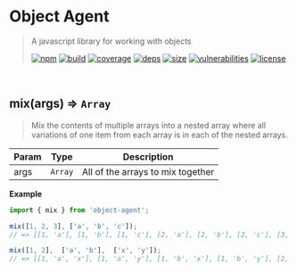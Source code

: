 # Object Agent

> A javascript library for working with objects
>
> [![npm][npm]][npm-url]
[![build][build]][build-url]
[![coverage][coverage]][coverage-url]
[![deps][deps]][deps-url]
[![size][size]][size-url]
[![vulnerabilities][vulnerabilities]][vulnerabilities-url]
[![license][license]][license-url]


<br><a name="mix"></a>

## mix(args) ⇒ <code>Array</code>
> Mix the contents of multiple arrays into a nested array where all variations of one item from each array is in each of the nested arrays.


| Param | Type | Description |
| --- | --- | --- |
| args | <code>Array</code> | All of the arrays to mix together |

**Example**  
``` javascriptimport { mix } from 'object-agent';mix([1, 2, 3], ['a', 'b', 'c']);// => [[1, 'a'], [1, 'b'], [1, 'c'], [2, 'a'], [2, 'b'], [2, 'c'], [3, 'a'], [3, 'b'], [3, 'c']]mix([1, 2],  ['a', 'b'],  ['x', 'y']);// => [[1, 'a', 'x'], [1, 'a', 'y'], [1, 'b', 'x'], [1, 'b', 'y'], [2, 'a', 'x'], [2, 'a', 'y'], [2, 'b', 'x'], [2, 'b', 'y']]```

[npm]: https://img.shields.io/npm/v/object-agent.svg
[npm-url]: https://npmjs.com/package/object-agent
[build]: https://travis-ci.org/DarrenPaulWright/object-agent.svg?branch&#x3D;master
[build-url]: https://travis-ci.org/DarrenPaulWright/object-agent
[coverage]: https://coveralls.io/repos/github/DarrenPaulWright/object-agent/badge.svg?branch&#x3D;master
[coverage-url]: https://coveralls.io/github/DarrenPaulWright/object-agent?branch&#x3D;master
[deps]: https://david-dm.org/DarrenPaulWright/object-agent.svg
[deps-url]: https://david-dm.org/DarrenPaulWright/object-agent
[size]: https://packagephobia.now.sh/badge?p&#x3D;object-agent
[size-url]: https://packagephobia.now.sh/result?p&#x3D;object-agent
[vulnerabilities]: https://snyk.io/test/github/DarrenPaulWright/object-agent/badge.svg?targetFile&#x3D;package.json
[vulnerabilities-url]: https://snyk.io/test/github/DarrenPaulWright/object-agent?targetFile&#x3D;package.json
[license]: https://img.shields.io/github/license/DarrenPaulWright/object-agent.svg
[license-url]: https://npmjs.com/package/object-agent/LICENSE.md
